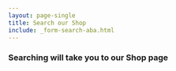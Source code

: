 ```yaml
---
layout: page-single
title: Search our Shop
include: _form-search-aba.html
---
```

### Searching will take you to our Shop page